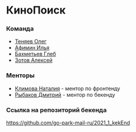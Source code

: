 # КиноПоиск
### Команда
* [Теняев Олег](https://github.com/grillow)
* [Афимин Илья](https://github.com/IfuryI)
* [Бахметьев Глеб](https://github.com/polyanimal)
* [Зотов Алексей](https://github.com/let-robots-reign)

### Менторы
* [Климова Наталия](https://github.com/Tataklim) - ментор по фронтенду
* [Рыбаков Дмитрий](https://github.com/bulletmys) - ментор по бекенду

### Ссылка на репозиторий бекенда
https://github.com/go-park-mail-ru/2021_1_kekEnd
